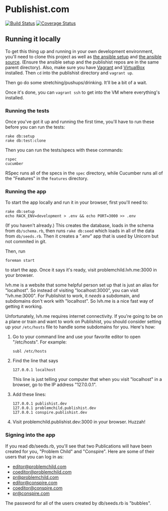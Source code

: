 Publishist.com
==============

[![Build Status](https://travis-ci.org/chadoh/publishist.png?branch=master)](https://travis-ci.org/chadoh/publishist)
[![Coverage Status](https://coveralls.io/repos/chadoh/publishist/badge.png?branch=master)](https://coveralls.io/r/chadoh/publishist?branch=master)

Running it locally
------------------

To get this thing up and running in your own development environment,
you'll need to clone this project as well as [the ansible setup] and
[the ansible source]. (Ensure the ansible setup and the publishist repos are in
the same parent directory). Also, make sure you have [Vagrant] and [VirtualBox]
installed. Then `cd` into the publishist directory and `vagrant up`.

Then go do some stretching/pushups/drinking. It'll be a bit of a wait.

Once it's done, you can `vagrant ssh` to get into the VM where
everything's installed.

  [the ansible setup]: https://github.com/chadoh/ansible-starter
  [the ansible source]: http://chadoh.github.io/ansible-presentation/?full#3
  [Vagrant]: http://www.vagrantup.com/
  [VirtualBox]: https://www.virtualbox.org/

### Running the tests

Once you've got it up and running the first time, you'll have to run these before you can run the tests:

    rake db:setup
    rake db:test:clone

Then you can run the tests/specs with these commands:

    rspec
    cucumber

RSpec runs all of the specs in the `spec` directory, while Cucumber runs all of
the "Features" in the `features` directory.

### Running the app

To start the app locally and run it in your browser, first you'll need to:

    rake db:setup
    echo RACK_ENV=development > .env && echo PORT=3000 >> .env

(If you haven't already.) This creates the database, loads in the schema from
`db/schema.rb`, then runs `rake db:seed` which loads in all of the data from
`db/seeds.rb`. Then it creates a ".env" app that is used by Unicorn but not
commited in git.

Then, run

    foreman start

to start the app. Once it says it's ready, visit problemchild.lvh.me:3000 in
your browser.

lvh.me is a website that some helpful person set up that is just an alias for
"localhost". So instead of visiting "localhost:3000", you can visit
"lvh.me:3000". For Publishist to work, it _needs_ a subdomain, and subdomains
don't work with "localhost". So lvh.me is a nice fast way of getting it
working.

Unfortunately, lvh.me requires internet connectivity. If you're going to be on
a plane or train and want to work on Publishist, you should consider setting up
your `/etc/hosts` file to handle some subdomains for you. Here's how:

1.  Go to your command line and use your favorite editor to open "/etc/hosts".
    For example:

        subl /etc/hosts

2.  Find the line that says

        127.0.0.1 localhost

    This line is just telling your computer that when you visit "localhost" in a
    browser, go to the IP address "127.0.0.1".

3.  Add these lines:

        127.0.0.1 publishist.dev
        127.0.0.1 problemchild.publishist.dev
        127.0.0.1 conspire.publishist.dev

4.  Visit problemchild.publishist.dev:3000 in your browser. Huzzah!

### Signing into the app

If you read db/seeds.rb, you'll see that two Publications will have
been created for you, "Problem Child" and "Conspire". Here are some of their
users that you can log in as:

* editor@problemchild.com
* coeditor@problemchild.com
* pr@problemchild.com
* editor@conspire.com
* coeditor@conspire.com
* pr@conspire.com

The password for all of the users created by db/seeds.rb is "bubbles".
